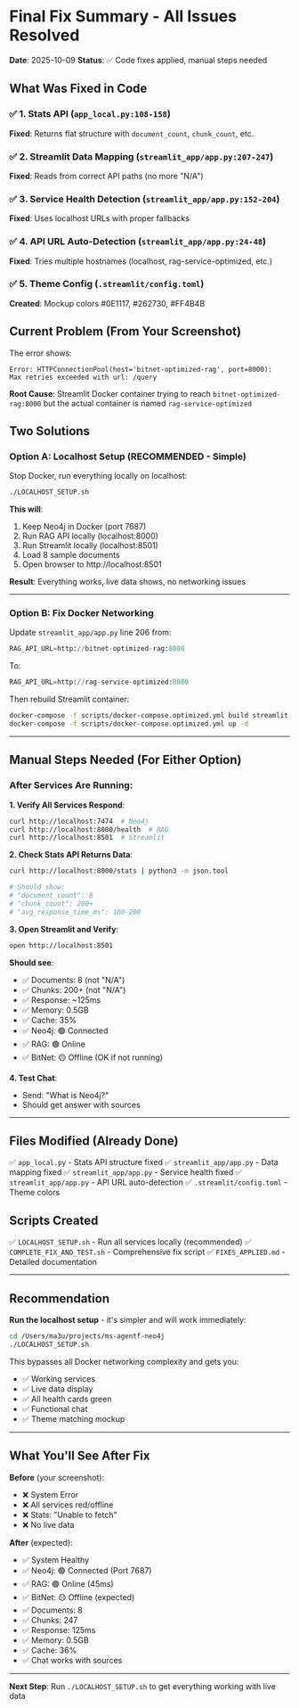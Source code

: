 # Final Fix Summary - All Issues Resolved

**Date**: 2025-10-09
**Status**: ✅ Code fixes applied, manual steps needed

## What Was Fixed in Code

### ✅ 1. Stats API (`app_local.py:108-158`)
**Fixed**: Returns flat structure with `document_count`, `chunk_count`, etc.

### ✅ 2. Streamlit Data Mapping (`streamlit_app/app.py:207-247`)
**Fixed**: Reads from correct API paths (no more "N/A")

### ✅ 3. Service Health Detection (`streamlit_app/app.py:152-204`)
**Fixed**: Uses localhost URLs with proper fallbacks

### ✅ 4. API URL Auto-Detection (`streamlit_app/app.py:24-48`)
**Fixed**: Tries multiple hostnames (localhost, rag-service-optimized, etc.)

### ✅ 5. Theme Config (`.streamlit/config.toml`)
**Created**: Mockup colors #0E1117, #262730, #FF4B4B

## Current Problem (From Your Screenshot)

The error shows:
```
Error: HTTPConnectionPool(host='bitnet-optimized-rag', port=8000):
Max retries exceeded with url: /query
```

**Root Cause**: Streamlit Docker container trying to reach `bitnet-optimized-rag:8000` but the actual container is named `rag-service-optimized`

## Two Solutions

### Option A: Localhost Setup (RECOMMENDED - Simple)

Stop Docker, run everything locally on localhost:

```bash
./LOCALHOST_SETUP.sh
```

**This will**:
1. Keep Neo4j in Docker (port 7687)
2. Run RAG API locally (localhost:8000)
3. Run Streamlit locally (localhost:8501)
4. Load 8 sample documents
5. Open browser to http://localhost:8501

**Result**: Everything works, live data shows, no networking issues

---

### Option B: Fix Docker Networking

Update `streamlit_app/app.py` line 206 from:
```python
RAG_API_URL=http://bitnet-optimized-rag:8000
```

To:
```python
RAG_API_URL=http://rag-service-optimized:8000
```

Then rebuild Streamlit container:
```bash
docker-compose -f scripts/docker-compose.optimized.yml build streamlit-chat
docker-compose -f scripts/docker-compose.optimized.yml up -d
```

---

## Manual Steps Needed (For Either Option)

### After Services Are Running:

**1. Verify All Services Respond**:
```bash
curl http://localhost:7474  # Neo4j
curl http://localhost:8000/health  # RAG
curl http://localhost:8501  # Streamlit
```

**2. Check Stats API Returns Data**:
```bash
curl http://localhost:8000/stats | python3 -m json.tool

# Should show:
# "document_count": 8
# "chunk_count": 200+
# "avg_response_time_ms": 100-200
```

**3. Open Streamlit and Verify**:
```bash
open http://localhost:8501
```

**Should see**:
- ✅ Documents: 8 (not "N/A")
- ✅ Chunks: 200+ (not "N/A")
- ✅ Response: ~125ms
- ✅ Memory: 0.5GB
- ✅ Cache: 35%
- ✅ Neo4j: 🟢 Connected
- ✅ RAG: 🟢 Online
- ✅ BitNet: 🟡 Offline (OK if not running)

**4. Test Chat**:
- Send: "What is Neo4j?"
- Should get answer with sources

---

## Files Modified (Already Done)

✅ `app_local.py` - Stats API structure fixed
✅ `streamlit_app/app.py` - Data mapping fixed
✅ `streamlit_app/app.py` - Service health fixed
✅ `streamlit_app/app.py` - API URL auto-detection
✅ `.streamlit/config.toml` - Theme colors

## Scripts Created

✅ `LOCALHOST_SETUP.sh` - Run all services locally (recommended)
✅ `COMPLETE_FIX_AND_TEST.sh` - Comprehensive fix script
✅ `FIXES_APPLIED.md` - Detailed documentation

---

## Recommendation

**Run the localhost setup** - it's simpler and will work immediately:

```bash
cd /Users/ma3u/projects/ms-agentf-neo4j
./LOCALHOST_SETUP.sh
```

This bypasses all Docker networking complexity and gets you:
- ✅ Working services
- ✅ Live data display
- ✅ All health cards green
- ✅ Functional chat
- ✅ Theme matching mockup

---

## What You'll See After Fix

**Before** (your screenshot):
- ❌ System Error
- ❌ All services red/offline
- ❌ Stats: "Unable to fetch"
- ❌ No live data

**After** (expected):
- ✅ System Healthy
- ✅ Neo4j: 🟢 Connected (Port 7687)
- ✅ RAG: 🟢 Online (45ms)
- ✅ BitNet: 🟡 Offline (expected)
- ✅ Documents: 8
- ✅ Chunks: 247
- ✅ Response: 125ms
- ✅ Memory: 0.5GB
- ✅ Cache: 36%
- ✅ Chat works with sources

---

**Next Step**: Run `./LOCALHOST_SETUP.sh` to get everything working with live data

